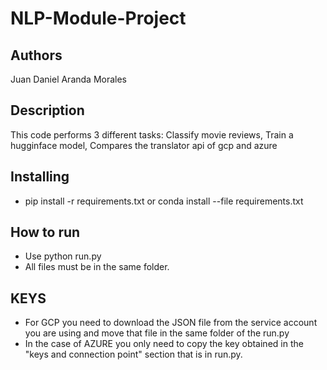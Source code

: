 
# NLP-Module-Project

## Authors
Juan Daniel Aranda Morales

## Description
This code performs 3 different tasks:
Classify movie reviews,
Train a hugginface model,
Compares the translator api of gcp and azure

## Installing
* pip install -r requirements.txt or conda install --file requirements.txt

## How to run
* Use python run.py
* All files must be in the same folder.

## KEYS
* For GCP you need to download the JSON file from the service account you are using and move that file in the same folder of the run.py
* In the case of AZURE you only need to copy the key obtained in the "keys and connection point" section that is in run.py.
